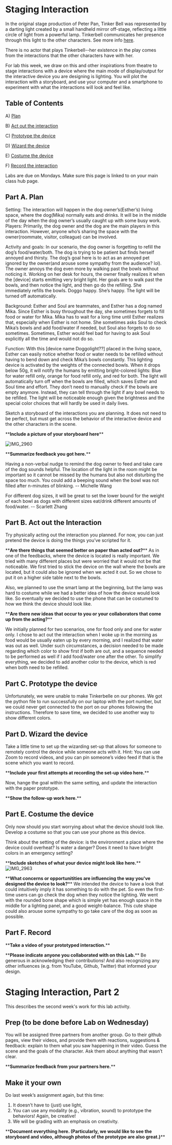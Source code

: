 

# Staging Interaction

In the original stage production of Peter Pan, Tinker Bell was represented by a darting light created by a small handheld mirror off-stage, reflecting a little circle of light from a powerful lamp. Tinkerbell communicates her presence through this light to the other characters. See more info [here](https://en.wikipedia.org/wiki/Tinker_Bell). 

There is no actor that plays Tinkerbell--her existence in the play comes from the interactions that the other characters have with her.

For lab this week, we draw on this and other inspirations from theatre to stage interactions with a device where the main mode of display/output for the interactive device you are designing is lighting. You will plot the interaction with a storyboard, and use your computer and a smartphone to experiment with what the interactions will look and feel like. 


## Table of Contents

A) [Plan](#part-a-plan) 

B) [Act out the interaction](#part-b-act-out-the-interaction) 

C) [Prototype the device](#part-c-prototype-the-device)

D) [Wizard the device](#part-d-wizard-the-device) 

E) [Costume the device](#part-e-costume-the-device)

F) [Record the interaction](#part-f-record)

Labs are due on Mondays. Make sure this page is linked to on your main class hub page.

## Part A. Plan 


Setting: The interaction will happen in the dog owner’s(Esther’s) living space, where the dog(Mika) normally eats and drinks. It will be in the middle of the day when the dog owner’s usually caught up with some busy work. 
Players: Primarily, the dog owner and the dog are the main players in this interaction. However, anyone who’s sharing the space with the owner(roommate, visitor, colleague) can be involved. 

Activity and goals: In our scenario, the dog owner is forgetting to refill the dog’s food/water/both. The dog is trying to be patient but finds herself annoyed and thirsty. The dog’s goal here is to act as an annoyed pet ignored by the owner(and arouse some sympathy from the audience? lol). The owner annoys the dog even more by walking past the bowls without noticing it. Working on her desk for hours, the owner finally realizes it when the [device] starts emitting very bright light. Her goals are to walk past the bowls, and then notice the light, and then go do the refilling. She immediately refills the bowls. Doggo happy. She’s happy. The light will be turned off automatically. 

Background: Esther and Soul are teammates, and Esther has a dog named Mika. Since Esther is busy throughout the day, she sometimes forgets to fill food or water for Mika. Mika has to wait for a long time until Esther realizes that, especially when Esther is not home. She sometimes asks Soul to check Mika’s bowls and add food/water if needed, but Soul also forgets to do so sometimes. Sometimes, Esther would feel bad for having to ask Soul explicitly all the time and would not do so.

Function: With this [device name Doggolight??] placed in the living space, Esther can easily notice whether food or water needs to be refilled without having to bend down and check Mika’s bowls constantly. This lighting device is activated by the weights of the connected bowls. When it drops below 50g, it will notify the humans by emitting bright-colored lights: Blue for water refill only, orange for food refill only, and red for both.
The light will automatically turn off when the bowls are filled, which saves Esther and Soul time and effort. They don’t need to manually check if the bowls are empty anymore. Instead, they can tell through the light if any bowl needs to be refilled. The light will be noticeable enough given the brightness and the special color choices that will hardly be used in daily lives. 


Sketch a storyboard of the interactions you are planning. It does not need to be perfect, but must get across the behavior of the interactive device and the other characters in the scene. 

\*\***Include a picture of your storyboard here**\*\*

![IMG_2960](https://user-images.githubusercontent.com/42717070/132270237-09ffa1d6-83ef-41e6-b3a0-e559f28e6d23.jpg)


\*\***Summarize feedback you got here.**\*\*

Having a non-verbal nudge to remind the dog owner to feed and take care of the dog sounds helpful. The location of the light in the room might be important so it cannot be missed by the humans but also not disturbing the space too much. You could add a beeping sound when the bowl was not filled after n-minutes of blinking. -- Michelle Wang

For different dog sizes, it will be great to set the lower bound for the weight of each bowl as dogs with different sizes eat/drink different amounts of food/water. -- Scarlett Zhang



## Part B. Act out the Interaction

Try physically acting out the interaction you planned. For now, you can just pretend the device is doing the things you’ve scripted for it. 

\*\***Are there things that seemed better on paper than acted out?**\*\*
As in one of the feedbacks, where the device is located is really important. We tried with many different places but were worried that it would not be that noticeable. We first tried to stick the device on the wall where the bowls are located, but it could also be ignored when we acted it out. So we chose to put it on a higher side table next to the bowls. 

Also, we planned to use the smart lamp at the beginning, but the lamp was hard to costume while we had a better idea of how the device would look like. So eventually we decided to use the phone that can be costumed to how we think the device should look like.


\*\***Are there new ideas that occur to you or your collaborators that come up from the acting?**\*\*


We initially planned for two scenarios, one for food only and one for water only. I chose to act out the interaction when I woke up in the morning as food would be usually eaten up by every morning, and I realized that water was out as well. Under such circumstances, a decision needed to be made regarding which color to show first if both are out, and a sequence needed to be performed as well if I add food/water one after the other. To simplify everything, we decided to add another color to the device, which is red when both need to be refilled. 



## Part C. Prototype the device


Unfortunately, we were unable to make Tinkerbelle on our phones. We got the python file to run successfully on our laptop with the port number, but we could never get connected to the port on our phones following the instructions. Therefore to save time, we decided to use another way to show different colors. 


## Part D. Wizard the device
Take a little time to set up the wizarding set-up that allows for someone to remotely control the device while someone acts with it. Hint: You can use Zoom to record videos, and you can pin someone’s video feed if that is the scene which you want to record. 

\*\***Include your first attempts at recording the set-up video here.**\*\*

Now, hange the goal within the same setting, and update the interaction with the paper prototype. 

\*\***Show the follow-up work here.**\*\*


## Part E. Costume the device

Only now should you start worrying about what the device should look like. Develop a costume so that you can use your phone as this device.

Think about the setting of the device: is the environment a place where the device could overheat? Is water a danger? Does it need to have bright colors in an emergency setting?

\*\***Include sketches of what your device might look like here.**\*\*
![IMG_2963](https://user-images.githubusercontent.com/42717070/132272913-f2c433f2-b603-490a-9777-c3036d6782ed.jpg)


\*\***What concerns or opportunitities are influencing the way you've designed the device to look?**\*\*
 We intended the device to have a look that could intuitively imply it has something to do with the pet. So even the first-time users can go check the dog when they notice the lighting. We went with the rounded bone shape which is simple yet has enough space in the middle for a lighting panel, and a good weight-balance. This cute shape could also arouse some sympathy to go take care of the dog as soon as possible. 

## Part F. Record

\*\***Take a video of your prototyped interaction.**\*\*

\*\***Please indicate anyone you collaborated with on this Lab.**\*\*
Be generous in acknowledging their contributions! And also recognizing any other influences (e.g. from YouTube, Github, Twitter) that informed your design. 



# Staging Interaction, Part 2 

This describes the second week's work for this lab activity.


## Prep (to be done before Lab on Wednesday)

You will be assigned three partners from another group. Go to their github pages, view their videos, and provide them with reactions, suggestions & feedback: explain to them what you saw happening in their video. Guess the scene and the goals of the character. Ask them about anything that wasn’t clear. 

\*\***Summarize feedback from your partners here.**\*\*

## Make it your own

Do last week’s assignment again, but this time: 
1) It doesn’t have to (just) use light, 
2) You can use any modality (e.g., vibration, sound) to prototype the behaviors! Again, be creative!
3) We will be grading with an emphasis on creativity. 

\*\***Document everything here. (Particularly, we would like to see the storyboard and video, although photos of the prototype are also great.)**\*\*




